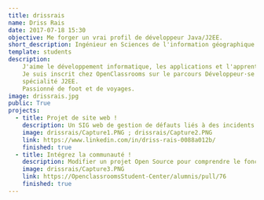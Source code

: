 ```yaml
---
title: drissrais
name: Driss Rais
date: 2017-07-18 15:30
objective: Me forger un vrai profil de développeur Java/J2EE.
short_description: Ingénieur en Sciences de l'information géographique. 
template: students
description:
    J'aime le développement informatique, les applications et l'apprentissage. 
    Je suis inscrit chez OpenClassrooms sur le parcours Développeur·se d'Application Java 
    spécialité J2EE.
    Passionné de foot et de voyages.
image: drissrais.jpg
public: True
projects:
  - title: Projet de site web !
    description: Un SIG web de gestion de défauts liés à des incidents du réseau télécom.
    image: drissrais/Capture1.PNG ; drissrais/Capture2.PNG
    link: https://www.linkedin.com/in/driss-rais-0088a012b/
    finished: true
  - title: Intégrez la communauté !
    description: Modifier un projet Open Source pour comprendre le fonctionnement de Git, de Github et des pull requests. 
    image: drissrais/Capture3.PNG
    link: https://OpenclassroomsStudent-Center/alumnis/pull/76
    finished: true
---
```

